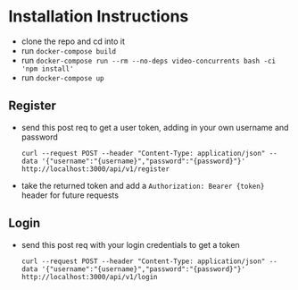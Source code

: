 # Installation Instructions

- clone the repo and cd into it
- run `docker-compose build`
- run `docker-compose run --rm --no-deps video-concurrents bash -ci 'npm install'`
- run `docker-compose up`

## Register

- send this post req to get a user token, adding in your own username and password

    ```
    curl --request POST --header "Content-Type: application/json" --data '{"username":"{username}","password":"{password}"}' http://localhost:3000/api/v1/register
    ```

- take the returned token and add a `Authorization: Bearer {token}` header for future requests

## Login

- send this post req with your login credentials to get a token

    ```
    curl --request POST --header "Content-Type: application/json" --data '{"username":"{username}","password":"{password}"}' http://localhost:3000/api/v1/login
    ```

